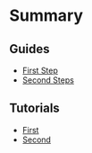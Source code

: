 # Summary

## Guides

- [First Step](guides/first-steps.md)
- [Second Steps](guides/second-step.md)

## Tutorials

- [First](tutorials/first.mdx)
- [Second](tutorials/second.mdx)
